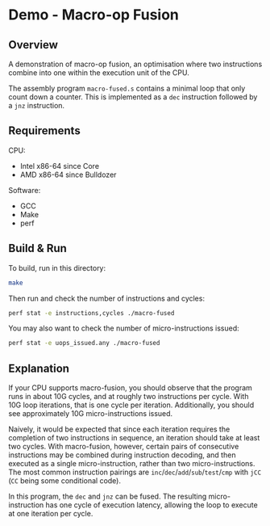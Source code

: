 # Demo - Macro-op Fusion

## Overview

A demonstration of macro-op fusion, an optimisation where two instructions combine into one within the execution unit of the CPU.

The assembly program `macro-fused.s` contains a minimal loop that only count down a counter. This is implemented as a `dec` instruction followed by a `jnz` instruction.

## Requirements

CPU:

- Intel x86-64 since Core
- AMD x86-64 since Bulldozer

Software:

- GCC
- Make
- perf

## Build & Run

To build, run in this directory:

```bash
make
```

Then run and check the number of instructions and cycles:

```bash
perf stat -e instructions,cycles ./macro-fused
```

You may also want to check the number of micro-instructions issued:

```bash
perf stat -e uops_issued.any ./macro-fused
```

## Explanation

If your CPU supports macro-fusion, you should observe that the program runs in about 10G cycles, and at roughly two instructions per cycle. With 10G loop iterations, that is one cycle per iteration. Additionally, you should see approximately 10G micro-instructions issued.

Naively, it would be expected that since each iteration requires the completion of two instructions in sequence, an iteration should take at least two cycles. With macro-fusion, however, certain pairs of consecutive instructions may be combined during instruction decoding, and then executed as a single micro-instruction, rather than two micro-instructions. The most common instruction pairings are `inc`/`dec`/`add`/`sub`/`test`/`cmp` with `jCC` (`CC` being some conditional code).

In this program, the `dec` and `jnz` can be fused. The resulting micro-instruction has one cycle of execution latency, allowing the loop to execute at one iteration per cycle.
